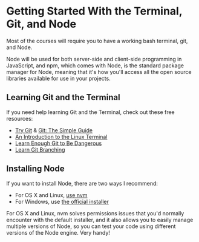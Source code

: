 # Getting Started With the Terminal, Git, and Node

Most of the courses will require you to have a working bash terminal, git, and Node.

Node will be used for both server-side and client-side programming in JavaScript, and npm, which comes with Node, is the standard package manager for Node, meaning that it's how you'll access all the open source libraries available for use in your projects.


## Learning Git and the Terminal

If you need help learning Git and the Terminal, check out these free resources:

* [Try Git](https://try.github.io/levels/1/challenges/1) & [Git: The Simple Guide](http://rogerdudler.github.io/git-guide/)
* [An Introduction to the Linux Terminal](https://www.digitalocean.com/community/tutorials/an-introduction-to-the-linux-terminal)
* [Learn Enough Git to Be Dangerous](https://www.learnenough.com/git-tutorial)
* [Learn Git Branching](https://pcottle.github.io/learnGitBranching/)

## Installing Node

If you want to install Node, there are two ways I recommend:

* For OS X and Linux, [use nvm](https://github.com/creationix/nvm)
* For Windows, use [the official installer](https://nodejs.org/)

For OS X and Linux, nvm solves permissions issues that you'd normally encounter with the default installer, and it also allows you to easily manage multiple versions of Node, so you can test your code using different versions of the Node engine. Very handy!
